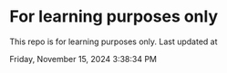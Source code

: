 # For learning purposes only
This repo is for learning purposes only.
Last updated at

Friday, November 15, 2024 3:38:34 PM

